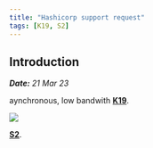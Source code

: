 ```yaml
---
title: "Hashicorp support request"
tags: [K19, S2]
---
```


## Introduction

***Date:** 21 Mar 23*

aynchronous, low bandwith
 **[K19](/tags/k19)**.

![](../hashicorp-support/hashicorp-support.png)

 **[S2](/tags/s2)**.
